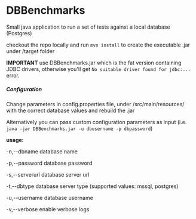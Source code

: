 # DBBenchmarks
Small java application to run a set of tests against a local database (Postgres)

checkout the repo locally and run `mvn install` to create the executable .jar under /target folder

**IMPORTANT** use DBBenchmarks.jar which is the fat version containing JDBC drivers, otherwise you'll get `No suitable driver found for jdbc:...` error.

##### Configuration
Change parameters in config.properties file, under /src/main/resources/ with the correct database values and rebuild the .jar

Alternatively you can pass custom configuration parameters as input (i.e. `java -jar DBBenchmarks.jar -u dbusername -p dbpassword`)

**usage:**

 -n,--dbname <arg>      database name
 
 -p,--password <arg>    database password
 
 -s,--serverurl <arg>   database server url
 
 -t,--dbtype <arg>      database server type (supported values: mssql, postgres)
 
 -u,--username <arg>    database username
 
 -v,--verbose           enable verbose logs
